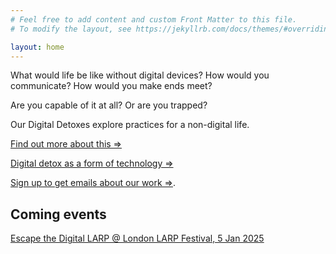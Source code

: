 ```yaml
---
# Feel free to add content and custom Front Matter to this file.
# To modify the layout, see https://jekyllrb.com/docs/themes/#overriding-theme-defaults

layout: home
---
```



What would life be like without digital devices? How would you communicate? How would you make ends meet?

Are you capable of it at all? Or are you trapped?

Our Digital Detoxes explore practices for a non-digital life.


[Find out more about this =>](https://matt.microsplash.org/2024/04/29/digital-detox-retreat-larp/)


[Digital detox as a form of technology =>](https://matt.microsplash.org/2024/04/29/digital-detox-retreat-larp)


[Sign up to get emails about our work =>](https://mailchi.mp/59094c77024f/from-site).




Coming events
-------------



[Escape the Digital LARP @ London LARP Festival, 5 Jan 2025](https://thesmoke.org/schedule/)